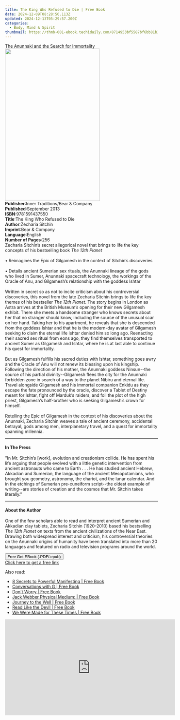 ```yaml
---
title: The King Who Refused to Die | Free Book
date: 2024-12-09T08:28:56.113Z
updated: 2024-12-13T05:29:57.200Z
categories:
  - Body, Mind & Spirit
thumbnail: https://thmb-001-ebook.techidaily.com/8714953bf5587bf6bb81b19f827348ae418ba0cb318d2dd67e685797c910b51f.jpg
---
```

<main id="book-container">
  <div class="flex flex-col">
    <div class="book-brief flex-1 py-6 px-4 sm:p-6 md:py-10 md:px-8">
      <!-- brief-->
      <div class="book-brief-main">
        The Anunnaki and the Search for Immortality
      </div>
    </div>
    <div
      class="book-meta-info flex-1 grid gap-4 col-start-1 col-end-3 row-start-1 sm:mb-6 sm:grid-cols-4 lg:gap-6 lg:col-start-2 lg:row-end-6 lg:row-span-6 lg:mb-0"
    >
      <div
        class="book-meta-info-left place-content-center mt-4 p-4 text-sm leading-6 col-start-2 col-span-2 dark:text-slate-400"
      >
        <img
          class="w-full h-500 object-cover rounded-lg sm:h-255 sm:col-span-2 lg:col-span-full"
          src="https://img-001-ebook.techidaily.com/e510b961217f5c1630ddbdc3434d87e070f557aff8643ca71867259d9b118764.jpg"
          alt=""
          width="312"
          height="500"
        />
      </div>
      <div
        class="book-meta-info-right mt-2 col-start-1 row-start-2 col-span-3 self-center"
      >
        <!-- meta data  -->
        <div class="flex flex-col px-4 md:px-8">
          <div class="flex-1">
            <strong>Publisher</strong>:<span class="px-2"
              >Inner Traditions/Bear &amp; Company</span
            >
          </div>
          <div class="flex-1">
            <strong>Published</strong>:<span class="px-2">September 2013</span>
          </div>
          <div class="flex-1">
            <strong>ISBN</strong>:<span class="px-2">9781591437550</span>
          </div>
          <div class="flex-1">
            <strong>Title</strong>:<span class="px-2"
              >The King Who Refused to Die</span
            >
          </div>
          <div class="flex-1">
            <strong>Author</strong>:<span class="px-2">Zecharia Sitchin</span>
          </div>
          <div class="flex-1">
            <strong>Imprint</strong>:<span class="px-2"
              >Bear &amp; Company</span
            >
          </div>
          <div class="flex-1">
            <strong>Language</strong>:<span class="px-2">English</span>
          </div>
          <div class="flex-1">
            <strong>Number of Pages</strong>:<span class="px-2">256</span>
          </div>
        </div>
      </div>
    </div>
    <div class="book-description flex-1 py-6 px-4 sm:p-6 md:py-10 md:px-8">
      <div class="book-description-main">
        <div accordion-content="" id="description">
          Zecharia Sitchin’s secret allegorical novel that brings to life the
          key concepts of his bestselling book <i>The 12th Planet</i> <br />
          <br />• Reimagines the Epic of Gilgamesh in the context of Sitchin’s
          discoveries <br />
          <br />• Details ancient Sumerian sex rituals, the Anunnaki lineage of
          the gods who lived in Sumer, Anunnaki spacecraft technology, the
          workings of the Oracle of Anu, and Gilgamesh’s relationship with the
          goddess Ishtar <br />
          <br />Written in secret so as not to incite criticism about his
          controversial discoveries, this novel from the late Zecharia Sitchin
          brings to life the key themes of his bestseller
          <i>The 12th Planet</i>. The story begins in London as Astra arrives at
          the British Museum’s opening for their new Gilgamesh exhibit. There
          she meets a handsome stranger who knows secrets about her that no
          stranger should know, including the source of the unusual scar on her
          hand. Taking her to his apartment, he reveals that she is descended
          from the goddess Ishtar and that he is the modern-day avatar of
          Gilgamesh seeking to claim the eternal life Ishtar denied him so long
          ago. Reenacting their sacred sex ritual from eons ago, they find
          themselves transported to ancient Sumer as Gilgamesh and Ishtar, where
          he is at last able to continue his quest for immortality. <br />
          <br />But as Gilgamesh fulfills his sacred duties with Ishtar,
          something goes awry and the Oracle of Anu will not renew its blessing
          upon his kingship. Following the direction of his mother, the Anunnaki
          goddess Ninsun--the source of his partial divinity--Gilgamesh flees
          the city for the Anunnaki forbidden zone in search of a way to the
          planet Nibiru and eternal life. Travel alongside Gilgamesh and his
          immortal companion Enkidu as they escape the fate pronounced by the
          oracle, discover a Tablet of Destiny meant for Ishtar, fight off
          Marduk’s raiders, and foil the plot of the high priest, Gilgamesh’s
          half-brother who is seeking Gilgamesh’s crown for himself. <br />
          <br />Retelling the Epic of Gilgamesh in the context of his
          discoveries about the Anunnaki, Zecharia Sitchin weaves a tale of
          ancient ceremony, accidental betrayal, gods among men, interplanetary
          travel, and a quest for immortality spanning millennia.
        </div>
        <div class="accordion-fader"></div>
      </div>
    </div>
    <div class="book-excerpts flex-1 py-6 px-4 sm:p-6 md:py-10 md:px-8">
      <!-- excerpts-->
      <div class="book-excerpts-main">
        <hr />
        <h4 class="placeholder placeholder-heading">
          <span>In The Press</span>
        </h4>
        <p>
          "In Mr. Sitchin’s [work], evolution and creationism collide. He has
          spent his life arguing that people evolved with a little genetic
          intervention from ancient astronauts who came to Earth . . . He has
          studied ancient Hebrew, Akkadian and Sumerian, the language of the
          ancient Mesopotamians, who brought you geometry, astronomy, the
          chariot, and the lunar calendar. And in the etchings of Sumerian
          pre-cuneiform script--the oldest example of writing--are stories of
          creation and the cosmos that Mr. Sitchin takes literally."
        </p>
      </div>
    </div>
    <div class="book-about-author flex-1 py-6 px-4 sm:p-6 md:py-10 md:px-8">
      <!-- about author-->
      <div class="book-main-author-main">
        <hr />
        <h4 class="placeholder placeholder-heading">
          <span>About the Author</span>
        </h4>
        <p>
          One of the few scholars able to read and interpret ancient Sumerian
          and Akkadian clay tablets, Zecharia Sitchin (1920-2010) based his
          bestselling <i>The 12th Planet</i> on texts from the ancient
          civilizations of the Near East. Drawing both widespread interest and
          criticism, his controversial theories on the Anunnaki origins of
          humanity have been translated into more than 20 languages and featured
          on radio and television programs around the world.
        </p>
      </div>
    </div>
    <div class="book-free-get flex-1 py-6 px-4 sm:p-6 md:py-10 md:px-8">
      <button
        id="btn-free-get"
        class="bg-blue-500 hover:bg-blue-700 text-white font-bold py-2 px-4 rounded"
      >
        Free Get EBook (.PDF/.epub)
      </button>
      <div id="countdown-display" class="px-2 text-lg mt-2"></div>
      <a
        id="free-link"
        class="hidden bg-blue-500 hover:bg-blue-700 text-white font-bold py-2 px-4 rounded"
        href="https://www.ebooks.com/en-us/book/95782412/the-king-who-refused-to-die/zecharia-sitchin/"
        target="_blank"
        >Click here to get a free link</a
      >
    </div>
    <script>
      let countdownTime = 0;
      let countdownInterval = null;
      document
        .getElementById('btn-free-get')
        .addEventListener('click', startCountdown);
      function startCountdown() {
        countdownTime = new Date().getTime() + 60000 * 3;
        countdownInterval = setInterval(updateCountdown, 1000);
        document.getElementById('btn-free-get').disabled = true;
        document
          .getElementById('btn-free-get')
          .classList.add('bg-gray-500', 'cursor-not-allowed');
      }
      function updateCountdown() {
        let currentTime = new Date().getTime();
        let timeLeft = countdownTime - currentTime;
        let secondsLeft = Math.floor(timeLeft / 1000);
        document.getElementById('countdown-display').innerHTML =
          `Remaining time: ${secondsLeft} seconds.`;
        if (secondsLeft <= 0) {
          clearInterval(countdownInterval);
          document.getElementById('btn-free-get').classList.add('hidden');
          document.getElementById('free-link').classList.remove('hidden');
          document.getElementById('countdown-display').innerHTML = '';
        }
      }
    </script>
  </div>
</main>

<ins class="adsbygoogle"
      style="display:block"
      data-ad-client="ca-pub-7571918770474297"
      data-ad-slot="8358498916"
      data-ad-format="auto"
      data-full-width-responsive="true"></ins>
    

<span class="atpl-alsoreadstyle">Also read:</span>
<div><ul>
<li><a href="https://novels-ebooks.techidaily.com/210332510-9781401965037-8-secrets-to-powerful-manifesting/"><u>8 Secrets to Powerful Manifesting | Free Book</u></a></li>
<li><a href="https://novels-ebooks.techidaily.com/210333040-9781956161007-conversations-with-g/"><u>Conversations with G | Free Book</u></a></li>
<li><a href="https://novels-ebooks.techidaily.com/210332743-9780525508212-dont-worry/"><u>Don't Worry | Free Book</u></a></li>
<li><a href="https://novels-ebooks.techidaily.com/210333064-9781908421548-jack-webber-physical-medium/"><u>Jack Webber Physical Medium: | Free Book</u></a></li>
<li><a href="https://novels-ebooks.techidaily.com/210333159-9781529382341-journey-to-the-well/"><u>Journey to the Well | Free Book</u></a></li>
<li><a href="https://novels-ebooks.techidaily.com/210333058-9788792633729-read-like-the-devil/"><u>Read Like the Devil | Free Book</u></a></li>
<li><a href="https://novels-ebooks.techidaily.com/210332508-9781952692208-we-were-made-for-these-times/"><u>We Were Made for These Times | Free Book</u></a></li>
</ul></div>

<!-- affiliate ads begin -->
<iframe width="560" height="315" src="https://www.youtube.com/embed/rdNq2Sp031s?si=3FcJa3dQLraUDHKv" title="YouTube video player" frameborder="0" allow="accelerometer; autoplay; clipboard-write; encrypted-media; gyroscope; picture-in-picture; web-share" referrerpolicy="strict-origin-when-cross-origin" allowfullscreen></iframe>
<!-- affiliate ads end -->

